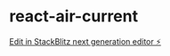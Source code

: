 # react-air-current

[Edit in StackBlitz next generation editor ⚡️](https://stackblitz.com/~/github.com/Ormidales/react-air-current)